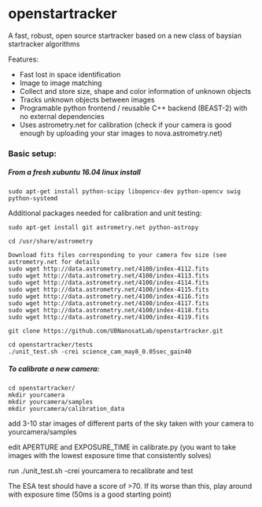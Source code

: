 # openstartracker
A fast, robust, open source startracker based on a new class of baysian startracker algorithms

Features:

* Fast lost in space identification
* Image to image matching
* Collect and store size, shape and color information of unknown objects
* Tracks unknown objects between images
* Programable python frontend / reusable C++ backend (BEAST-2) with no external dependencies 
* Uses astrometry.net for calibration (check if your camera is good enough by uploading your star images to nova.astrometry.net)

### Basic setup:

##### From a fresh xubuntu 16.04 linux install
```
sudo apt-get install python-scipy libopencv-dev python-opencv swig python-systemd
```
Additional packages needed for calibration and unit testing:
~~~~
sudo apt-get install git astrometry.net python-astropy

cd /usr/share/astrometry

Download fits files corresponding to your camera fov size (see astrometry.net for details
sudo wget http://data.astrometry.net/4100/index-4112.fits
sudo wget http://data.astrometry.net/4100/index-4113.fits
sudo wget http://data.astrometry.net/4100/index-4114.fits
sudo wget http://data.astrometry.net/4100/index-4115.fits
sudo wget http://data.astrometry.net/4100/index-4116.fits
sudo wget http://data.astrometry.net/4100/index-4117.fits
sudo wget http://data.astrometry.net/4100/index-4118.fits
sudo wget http://data.astrometry.net/4100/index-4119.fits

git clone https://github.com/UBNanosatLab/openstartracker.git

cd openstartracker/tests
./unit_test.sh -crei science_cam_may8_0.05sec_gain40
~~~~
##### To calibrate a new camera:
~~~~
cd openstartracker/
mkdir yourcamera
mkdir yourcamera/samples
mkdir yourcamera/calibration_data
~~~~
add 3-10 star images of different parts of the sky taken with your camera to yourcamera/samples

edit APERTURE and EXPOSURE_TIME in calibrate.py (you want to take images with the lowest exposure time that consistently solves)

run ./unit_test.sh -crei yourcamera to recalibrate and test

The ESA test should have a score of >70. If its worse than this, play around with exposure time (50ms is a good starting point)
